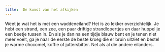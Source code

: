```yaml
---
title:  De kunst van het afkijken
---
```

Weet je wat het is met een waddeneiland? Het is zo lekker overzichtelijk. Je hebt een strand, een zee, een paar driftige strandlopertjes en daar huppel je een beetje tussen in. En als je dan na een tijdje blauw bent en je tenen niet meer voelt, ga je naar de eerste de beste kroeg die er bruin uitziet en bestel je warme chocomel, koffie of juttersbitter. Net als al die andere eilanders.
